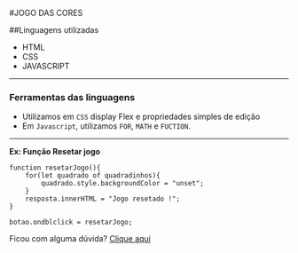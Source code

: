 #JOGO DAS CORES

##Linguagens utilizadas
- HTML
- CSS
- JAVASCRIPT
---
### Ferramentas das linguagens

- Utilizamos em `CSS` display Flex e propriedades simples de edição
- Em `Javascript`, utilizamos `FOR`, `MATH` e `FUCTION`.
---
**Ex: Função Resetar jogo**
~~~
function resetarJogo(){
    for(let quadrado of quadradinhos){
        quadrado.style.backgroundColor = "unset";
    }
    resposta.innerHTML = "Jogo resetado !";
}

botao.ondblclick = resetarJogo;
~~~

Ficou com alguma dúvida? [Clique aqui](http://google.com.br)